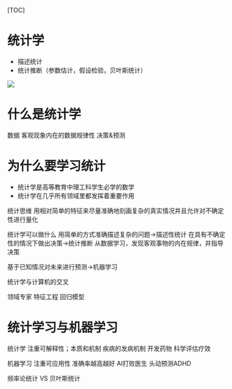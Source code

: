 [TOC]

# 统计学
+ 描述统计
+ 统计推断（参数估计，假设检验，贝叶斯统计）

![](https://raw.githubusercontent.com/1990frog/imagebed/default/20210421225520.png)
# 什么是统计学
数据
客观现象内在的数据规律性
决策&预测

# 为什么要学习统计
+ 统计学是高等教育中理工科学生必学的数学
+ 统计学在几乎所有领域里都发挥着重要作用

统计思维
用相对简单的特征来尽量准确地刻画复杂的真实情况并且允许对不确定性进行量化

统计学可以做什么
用简单的方式准确描述复杂的问题->描述性统计
在具有不确定性的情况下做出决策->统计推断
从数据学习，发现客观事物的内在规律，并指导决策

基于已知情况对未来进行预测->机器学习

统计学与计算机的交叉

领域专家
特征工程
回归模型

# 统计学习与机器学习
统计学
注重可解释性；本质和机制
疾病的发病机制
开发药物
科学评估疗效 

机器学习
注重可应用性
准确率越高越好
AI打败医生
头动预测ADHD


频率论统计 VS 贝叶斯统计